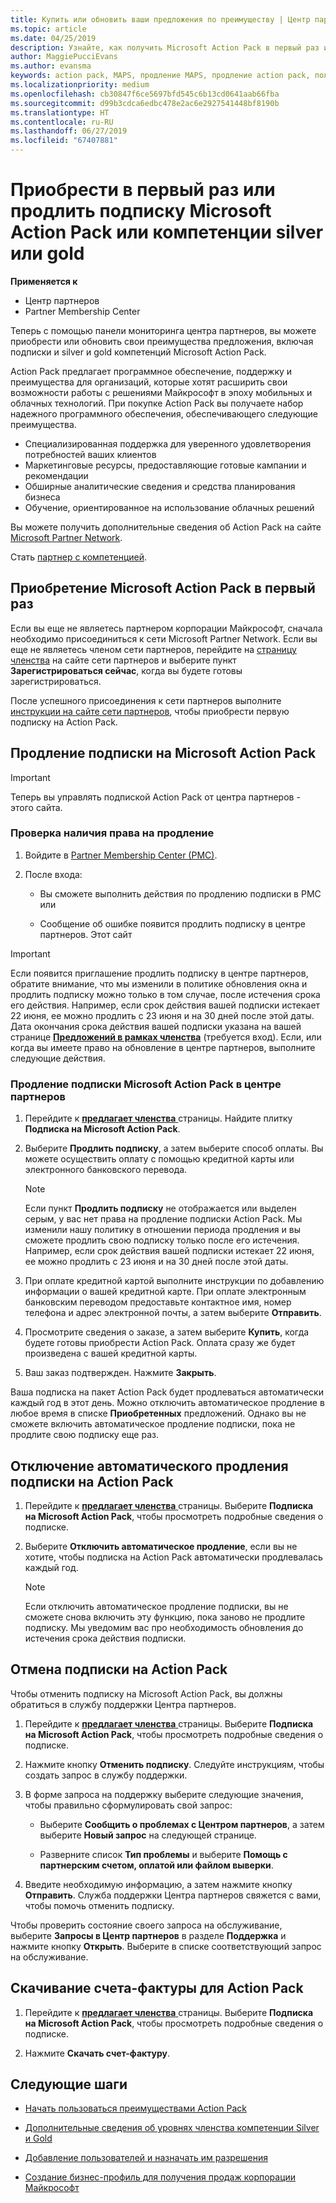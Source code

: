 ```yaml
---
title: Купить или обновить ваши предложения по преимуществу | Центр партнеров
ms.topic: article
ms.date: 04/25/2019
description: Узнайте, как получить Microsoft Action Pack в первый раз или продлить имеющуюся подписку.
author: MaggiePucciEvans
ms.author: evansma
keywords: action pack, MAPS, продление MAPS, продление action pack, получение action pack
ms.localizationpriority: medium
ms.openlocfilehash: cb30847f6ce5697bfd545c6b13cd0641aab66fba
ms.sourcegitcommit: d99b3cdca6edbc478e2ac6e2927541448bf8190b
ms.translationtype: HT
ms.contentlocale: ru-RU
ms.lasthandoff: 06/27/2019
ms.locfileid: "67407881"
---
```

# <a name="buy-for-the-first-time-or-renew-a-microsoft-action-pack-subscription-or-the-silver-or-gold-competencies"></a>Приобрести в первый раз или продлить подписку Microsoft Action Pack или компетенции silver или gold

**Применяется к**

-  Центр партнеров
-  Partner Membership Center

Теперь с помощью панели мониторинга центра партнеров, вы можете приобрести или обновить свои преимущества предложения, включая подписки и silver и gold компетенций Microsoft Action Pack. 

Action Pack предлагает программное обеспечение, поддержку и преимущества для организаций, которые хотят расширить свои возможности работы с решениями Майкрософт в эпоху мобильных и облачных технологий. При покупке Action Pack вы получаете набор надежного программного обеспечения, обеспечивающего следующие преимущества. 

- Специализированная поддержка для уверенного удовлетворения потребностей ваших клиентов 
- Маркетинговые ресурсы, предоставляющие готовые кампании и рекомендации 
- Обширные аналитические сведения и средства планирования бизнеса 
- Обучение, ориентированное на использование облачных решений 

Вы можете получить дополнительные сведения об Action Pack на сайте [Microsoft Partner Network](https://partner.microsoft.com/membership/internal-use-software#simple-tab-content-3).

Стать [партнер с компетенцией](https://partner.microsoft.com/membership/competencies). 

## <a name="buy-microsoft-action-pack-for-the-first-time"></a>Приобретение Microsoft Action Pack в первый раз

Если вы еще не являетесь партнером корпорации Майкрософт, сначала необходимо присоединиться к сети Microsoft Partner Network. Если вы еще не являетесь членом сети партнеров, перейдите на [страницу членства](https://partner.microsoft.com/membership) на сайте сети партнеров и выберите пункт **Зарегистрироваться сейчас**, когда вы будете готовы зарегистрироваться. 

После успешного присоединения к сети партнеров выполните [инструкции на сайте сети партнеров](https://partner.microsoft.com/membership/action-pack), чтобы приобрести первую подписку на Action Pack. 

## <a name="renew-a-microsoft-action-pack-subscription"></a>Продление подписки на Microsoft Action Pack

>[!IMPORTANT]
>Теперь вы управлять подпиской Action Pack от центра партнеров - этого сайта. 

### <a name="check-your-renewal-eligibility"></a>Проверка наличия права на продление

1. Войдите в [Partner Membership Center (PMC)](https://partner.microsoft.com/_login?authType=OpenIdConnect).

2. После входа:

    - Вы сможете выполнить действия по продлению подписки в PMC или

    - Сообщение об ошибке появится продлить подписку в центре партнеров. Этот сайт

>[!IMPORTANT]
>Если появится приглашение продлить подписку в центре партнеров, обратите внимание, что мы изменили в политике обновления окна и продлить подписку можно только в том случае, после истечения срока его действия. Например, если срок действия вашей подписки истекает 22 июня, ее можно продлить с 23 июня и на 30 дней после этой даты.       
>Дата окончания срока действия вашей подписки указана на вашей странице [**Предложений в рамках членства**](https://partnercenter.microsoft.com/pcv/partnership/offers) (требуется вход). Если, или когда вы имеете право на обновление в центре партнеров, выполните следующие действия.  



### <a name="to-renew-a-microsoft-action-pack-subscription-in-the-partner-center"></a>Продление подписки Microsoft Action Pack в центре партнеров

1. Перейдите к [ **предлагает членства** ](https://partnercenter.microsoft.com/pcv/partnership/offers) страницы. Найдите плитку **Подписка на Microsoft Action Pack**.  

2. Выберите **Продлить подписку**, а затем выберите способ оплаты. Вы можете осуществить оплату с помощью кредитной карты или электронного банковского перевода.

    >[!NOTE]
    >Если пункт **Продлить подписку** не отображается или выделен серым, у вас нет права на продление подписки Action Pack. Мы изменили нашу политику в отношении периода продления и вы сможете продлить свою подписку только после его истечения. Например, если срок действия вашей подписки истекает 22 июня, ее можно продлить с 23 июня и на 30 дней после этой даты.  

3. При оплате кредитной картой выполните инструкции по добавлению информации о вашей кредитной карте. При оплате электронным банковским переводом предоставьте контактное имя, номер телефона и адрес электронной почты, а затем выберите **Отправить**. 
     
4. Просмотрите сведения о заказе, а затем выберите **Купить**, когда будете готовы приобрести Action Pack. Оплата сразу же будет произведена с вашей кредитной карты.

5. Ваш заказ подтвержден. Нажмите **Закрыть**.

Ваша подписка на пакет Action Pack будет продлеваться автоматически каждый год в этот день. Можно отключить автоматическое продление в любое время в списке **Приобретенных** предложений. Однако вы не сможете включить автоматическое продление подписки, пока не продлите свою подписку еще раз. 


## <a name="turn-off-automatic-action-pack-subscription-renewal"></a>Отключение автоматического продления подписки на Action Pack

1. Перейдите к [ **предлагает членства** ](https://partnercenter.microsoft.com/pcv/partnership/offers) страницы.  Выберите **Подписка на Microsoft Action Pack**, чтобы просмотреть подробные сведения о подписке. 

2. Выберите **Отключить автоматическое продление**, если вы не хотите, чтобы подписка на Action Pack автоматически продлевалась каждый год. 

    >[!NOTE]
    >Если отключить автоматическое продление подписки, вы не сможете снова включить эту функцию, пока заново не продлите подписку. Мы уведомим вас про необходимость обновления до истечения срока действия подписки.


## <a name="cancel-your-action-pack-subscription"></a>Отмена подписки на Action Pack

Чтобы отменить подписку на Microsoft Action Pack, вы должны обратиться в службу поддержки Центра партнеров.

1. Перейдите к [ **предлагает членства** ](https://partnercenter.microsoft.com/pcv/partnership/offers) страницы. Выберите **Подписка на Microsoft Action Pack**, чтобы просмотреть подробные сведения о подписке. 

3. Нажмите кнопку **Отменить подписку**. Следуйте инструкциям, чтобы создать запрос в службу поддержки. 

4. В форме запроса на поддержку выберите следующие значения, чтобы правильно сформулировать свой запрос:

    -  Выберите **Сообщить о проблемах с Центром партнеров**, а затем выберите **Новый запрос** на следующей странице.

    -  Разверните список **Тип проблемы** и выберите **Помощь с партнерским счетом, оплатой или файлом выверки**. 

5. Введите необходимую информацию, а затем нажмите кнопку **Отправить**. Служба поддержки Центра партнеров свяжется с вами, чтобы помочь отменить подписку.

Чтобы проверить состояние своего запроса на обслуживание, выберите **Запросы в Центр партнеров** в разделе **Поддержка** и нажмите кнопку **Открыть**. Выберите в списке соответствующий запрос на обслуживание.  

## <a name="download-your-action-pack-invoice"></a>Скачивание счета-фактуры для Action Pack

1. Перейдите к [ **предлагает членства** ](https://partnercenter.microsoft.com/pcv/partnership/offers) страницы. Выберите **Подписка на Microsoft Action Pack**, чтобы просмотреть подробные сведения о подписке. 

3. Нажмите **Скачать счет-фактуру**.
 
## <a name="next-steps"></a>Следующие шаги

-   [Начать пользоваться преимуществами Action Pack](manage-your-partner-network-benefits.md)

-   [Дополнительные сведения об уровнях членства компетенции Silver и Gold](https://partner.microsoft.com/membership/internal-use-software#simple-tab-content-2)

-   [Добавление пользователей и назначать им разрешения](create-user-accounts-and-set-permissions.md)

-   [Создание бизнес-профиль для получения продаж корпорации Майкрософт](create-a-marketing-profile.md)



